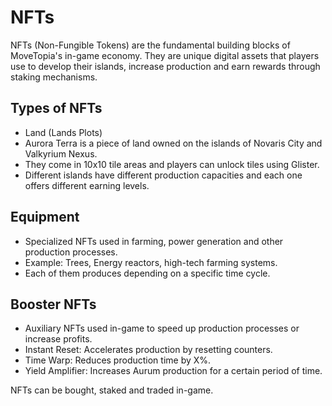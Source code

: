 # NFTs

NFTs (Non-Fungible Tokens) are the fundamental building blocks of MoveTopia's in-game economy. They are unique digital assets that players use to develop their islands, increase production and earn rewards through staking mechanisms.

## Types of NFTs

- Land (Lands Plots)
- Aurora Terra is a piece of land owned on the islands of Novaris City and Valkyrium Nexus.
- They come in 10x10 tile areas and players can unlock tiles using Glister.
- Different islands have different production capacities and each one offers different earning levels.

## Equipment

- Specialized NFTs used in farming, power generation and other production processes.
- Example: Trees, Energy reactors, high-tech farming systems.
- Each of them produces depending on a specific time cycle.

## Booster NFTs

- Auxiliary NFTs used in-game to speed up production processes or increase profits.
- Instant Reset: Accelerates production by resetting counters.
- Time Warp: Reduces production time by X%.
- Yield Amplifier: Increases Aurum production for a certain period of time.

NFTs can be bought, staked and traded in-game.
